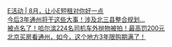   
[E活动 | 8月，让小E短租对你好一点](http://www.dianyue.me/archives/481/byblzayfj4sa1ud6/)  
[今后3年通州将干这些大事！涉及北三县整合规划…](http://www.dianyue.me/archives/405/5fmo48esa3hkhsa5/)  
[被点名了！哈尔滨224名司机车外抛物被拍！最高罚200元](http://www.dianyue.me/archives/690/5k64r78hs9vj6o0c/)  
[北京买房看通州，如今，这个地方3年限购期满了！](http://www.dianyue.me/archives/492/anu6bi4kgz2la363/)